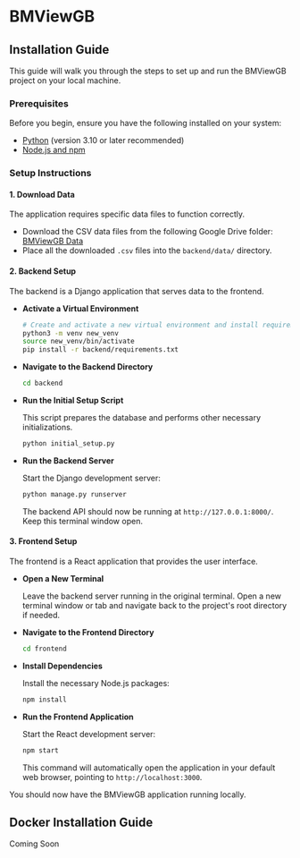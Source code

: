 # BMViewGB

## Installation Guide

This guide will walk you through the steps to set up and run the BMViewGB project on your local machine.

### Prerequisites

Before you begin, ensure you have the following installed on your system:
*   [Python](https://www.python.org/downloads/) (version 3.10 or later recommended)
*   [Node.js and npm](https://nodejs.org/en/download/)

### Setup Instructions

#### 1. Download Data

The application requires specific data files to function correctly.

*   Download the CSV data files from the following Google Drive folder:
    [BMViewGB Data](https://drive.google.com/drive/folders/1YHW5hhtLD4ronX0ICUSpcL-1GaX3bDXd?usp=sharing)
*   Place all the downloaded `.csv` files into the `backend/data/` directory.

#### 2. Backend Setup

The backend is a Django application that serves data to the frontend.

*   **Activate a Virtual Environment**

    ```bash
    # Create and activate a new virtual environment and install requirements
    python3 -m venv new_venv
    source new_venv/bin/activate
    pip install -r backend/requirements.txt
    ```

*   **Navigate to the Backend Directory**

    ```bash
    cd backend
    ```

*   **Run the Initial Setup Script**

    This script prepares the database and performs other necessary initializations.

    ```bash
    python initial_setup.py
    ```

*   **Run the Backend Server**

    Start the Django development server:

    ```bash
    python manage.py runserver
    ```

    The backend API should now be running at `http://127.0.0.1:8000/`. Keep this terminal window open.

#### 3. Frontend Setup

The frontend is a React application that provides the user interface.

*   **Open a New Terminal**

    Leave the backend server running in the original terminal. Open a new terminal window or tab and navigate back to the project's root directory if needed.

*   **Navigate to the Frontend Directory**

    ```bash
    cd frontend
    ```

*   **Install Dependencies**

    Install the necessary Node.js packages:

    ```bash
    npm install
    ```

*   **Run the Frontend Application**

    Start the React development server:

    ```bash
    npm start
    ```

    This command will automatically open the application in your default web browser, pointing to `http://localhost:3000`.

You should now have the BMViewGB application running locally.

## Docker Installation Guide
Coming Soon